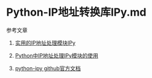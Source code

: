 # Python-IP地址转换库IPy.md

参考文章

1. [实用的IP地址处理模块IPy](http://www.cnblogs.com/cherishry/p/5916935.html)

2. [Python中IP地址处理IPy模块的使用](http://www.sijitao.net/2447.html)

3. [python-ipy github官方文档](https://github.com/autocracy/python-ipy/)